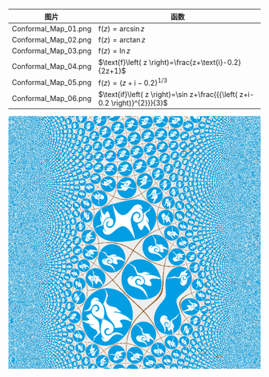 |图片|函数|
|---|---|
|Conformal_Map_01.png|$\text{f}\left( z \right)=\arcsin z$ |
|Conformal_Map_02.png|$\text{f}\left( z \right)=\arctan z$ |
|Conformal_Map_03.png|$\text{f}\left( z \right)=\ln z$ |
|Conformal_Map_04.png|$\text{f}\left( z \right)=\frac{z+\text{i}-0.2}{2z+1}$ |
|Conformal_Map_05.png|$\text{f}\left( z \right)={{\left( z+\text{i}-0.2 \right)}^{1/3}}$ |
|Conformal_Map_06.png|$\text{if}\left( z \right)=\sin z+\frac{{{\left( z+i-0.2 \right)}^{2}}}{3}$ |

![](GiConformal_Map_06.png)
